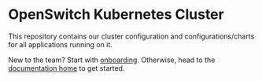 # OpenSwitch Kubernetes Cluster

This repository contains our cluster configuration and configurations/charts
for all applications running on it.

New to the team? Start with [onboarding](docs/onboarding.md). Otherwise, head
to the [documentation home](docs/) to get started.

